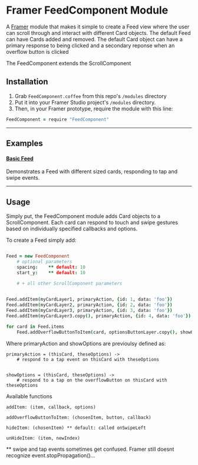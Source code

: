 # Framer FeedComponent Module

A [Framer](http://framerjs.com) module that makes it simple to create a Feed view where the user can scroll through and interact with different Card objects. 
The default Feed can have Cards added and removed.
The default Card object can have a primary response to being clicked and a secondary reponse when an overflow button is clicked 

The FeedComponent extends the ScrollComponent

## Installation

1. Grab `FeedComponent.coffee` from this repo's `/modules` directory
2. Put it into your Framer Studio project's  `/modules` directory. 
3. Then, in your Framer prototype, require the module with this line:

```coffeescript
FeedComponent = require "FeedComponent"
```
---

## Examples

#### [Basic Feed](https://framer.cloud/SjdUT)

Demonstrates a Feed with different sized cards, responding to tap and swipe events. 

---

## Usage

Simply put, the FeedComponent module adds Card objects to a ScrollComponent. Each card can respond to touch and swipe gestures based on individually specified callbacks and options. 


To create a Feed simply add:

```coffeescript

Feed = new FeedComponent
	# optional parameters
	spacing: 	** default: 10
	start_y:  	** default: 10
	
	# + all other ScrollComponent parameters


Feed.addItem(myCardLayer1, primaryAction, {id: 1, data: 'foo'})
Feed.addItem(myCardLayer2, primaryAction, {id: 2, data: 'foo'})
Feed.addItem(myCardLayer3, primaryAction, {id: 3, data: 'foo'})
Feed.addItem(myCardLayer3.copy(), primaryAction, {id: 4, data: 'foo'})

for card in Feed.items	
	Feed.addOverflowButtonToItem(card, optionsButtonLayer.copy(), showOptions)

```

Where primaryAction and showOptions are previoulsy defined as: 
```
primaryAction = (thisCard, theseOptions) ->
	# respond to a tap event on thisCard with theseOptions


showOptions = (thisCard, theseOptions) ->
	# respond to a tap on the overflowButton on thisCard with theseOptions

```

Available functions

```
addItem: (item, callback, options)

addOverflowButtonToItem: (chosenItem, button, callback)

hideItem: (chosenItem) ** default: called onSwipeLeft

unHideItem: (item, newIndex)
```


** swipe and tap events sometimes get confused. Framer still doesnt recognize event.stopPropagation()...



